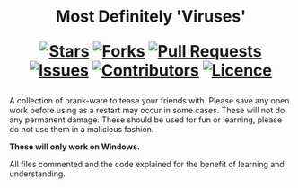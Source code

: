<h1 align="center">
  Most Definitely 'Viruses'
  
  [![Stars](https://img.shields.io/github/stars/DeclanChidlow/MostDefinitelyViruses?style=flat-square&logoColor=white)](https://github.com/DeclanChidlow/MostDefinitelyViruses/stargazers)
  [![Forks](https://img.shields.io/github/forks/DeclanChidlow/MostDefinitelyViruses?style=flat-square&logoColor=white)](https://github.com/DeclanChidlow/MostDefinitelyViruses/network/members)
  [![Pull Requests](https://img.shields.io/github/issues-pr/DeclanChidlow/MostDefinitelyViruses?style=flat-square&logoColor=white)](https://github.com/DeclanChidlow/MostDefinitelyViruses/pulls)
  [![Issues](https://img.shields.io/github/issues/DeclanChidlow/MostDefinitelyViruses?style=flat-square&logoColor=white)]((https://github.com/DeclanChidlow/MostDefinitelyViruses/issues))
  [![Contributors](https://img.shields.io/github/contributors/DeclanChidlow/MostDefinitelyViruses?style=flat-square&logoColor=white)](https://github.com/DeclanChidlow/MostDefinitelyViruses/graphs/contributors)
  [![Licence](https://img.shields.io/github/license/DeclanChidlow/MostDefinitelyViruses?style=flat-square&logoColor=white)](https://github.com/DeclanChidlow/MostDefinitelyViruses/blob/main/LICENCE)
</h1>

A collection of prank-ware to tease your friends with. Please save any open work before using as a restart may occur in some cases. These will not do any permanent damage. These should be used for fun or learning, please do not use them in a malicious fashion.

**These will only work on Windows.**

All files commented and the code explained for the benefit of learning and understanding.
